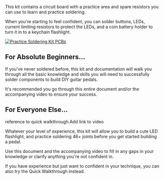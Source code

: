 <div class="row" markdown="1">
  <div class="col-12 col-sm-8" markdown="1">
This kit contains a circuit board with a practice area and spare resistors you can use to learn and practice soldering.

When you're starting to feel confident, you can solder buttons, LEDs, current limiting resistors to protect the LEDs, and a coin battery holder to turn it in to a keychain flashlight.
  </div>

<div class="col-12 col-sm-4">
  <a class="lightbox" href="/img/practice/practice-kit-pcbs.png"><img style="max-height: 300px;" class="img-fluid" src="/img/practice/practice-kit-pcbs.png" alt="Practice Soldering Kit PCBs"/></a>
</div>

## For Absolute Beginners...

If you've never soldered before, this kit and documentation will walk you through all the basic knowledge and skills you will need to successfully solder components to build DIY guitar pedals.

It's recommended you go through this entire document and/or the accompanying video to ensure your success.

## For Everyone Else...

<span class="todo">reference to quick walkthrough.Add link to video</span>

Whatever your level of experience, this kit will allow you to build a cute LED flashlight, and practice soldering 46+ joints before you get started building a pedal.

Use this document and the accompanying video to fill in any gaps in your knowledge or clarify anything you're not confident in.

If you have experience but just want to confident in your technique, you can also try the Quick Walkthrough instead.

